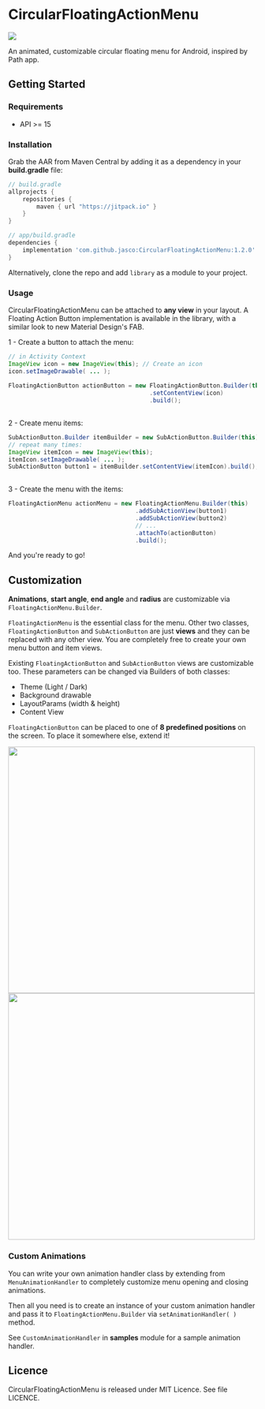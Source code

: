 # CircularFloatingActionMenu

<img src="assets/circularfab.gif">

An animated, customizable circular floating menu for Android, inspired by Path app.

## Getting Started
### Requirements
- API >= 15

### Installation
Grab the AAR from Maven Central by adding it as a dependency in your **build.gradle** file:

```groovy
// build.gradle
allprojects {
    repositories {
        maven { url "https://jitpack.io" }
    }
}

// app/build.gradle
dependencies {
    implementation 'com.github.jasco:CircularFloatingActionMenu:1.2.0'
}
```
Alternatively, clone the repo and add `library` as a module to your project.

### Usage
CircularFloatingActionMenu can be attached to **any view** in your layout. A Floating Action Button implementation is available in the library, with a similar look to new Material Design's FAB. 

1 - Create a button to attach the menu:
	
```java
// in Activity Context
ImageView icon = new ImageView(this); // Create an icon
icon.setImageDrawable( ... );
	
FloatingActionButton actionButton = new FloatingActionButton.Builder(this)
										.setContentView(icon)
										.build();
	
```

2 - Create menu items:

```java
SubActionButton.Builder itemBuilder = new SubActionButton.Builder(this);
// repeat many times:
ImageView itemIcon = new ImageView(this);
itemIcon.setImageDrawable( ... ); 
SubActionButton button1 = itemBuilder.setContentView(itemIcon).build();
 
```

3 - Create the menu with the items:

```java
FloatingActionMenu actionMenu = new FloatingActionMenu.Builder(this)
									.addSubActionView(button1)
									.addSubActionView(button2)
									// ...
									.attachTo(actionButton)
									.build();
```
And you're ready to go!

## Customization
**Animations**, **start angle**, **end angle** and **radius** are customizable via `FloatingActionMenu.Builder`.

`FloatingActionMenu` is the essential class for the menu. Other two classes, `FloatingActionButton` and `SubActionButton` are just **views** and they can be replaced with any other view. You are completely free to create your own menu button and item views.

Existing `FloatingActionButton` and `SubActionButton` views are customizable too. These parameters can be changed via Builders of both classes:

- Theme (Light / Dark)
- Background drawable
- LayoutParams (width & height)
- Content View

`FloatingActionButton` can be placed to one of **8 predefined positions** on the screen. To place it somewhere else, extend it!

<img src="assets/customizableButtons.png" height="500">
<img src="assets/customViews.png" height="500">

### Custom Animations
You can write your own animation handler class by extending from `MenuAnimationHandler` to completely customize menu opening and closing animations.

Then all you need is to create an instance of your custom animation handler and pass it to `FloatingActionMenu.Builder` via `setAnimationHandler( )` method.

See `CustomAnimationHandler` in **samples** module for a sample animation handler.

## Licence
CircularFloatingActionMenu is released under MIT Licence. See file LICENCE.
